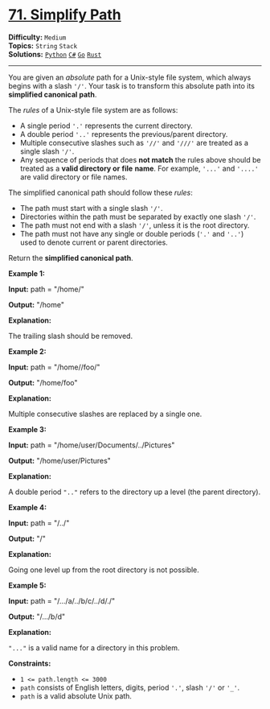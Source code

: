 # [71. Simplify Path](https://leetcode.com/problems/simplify-path/)

**Difficulty:** `Medium`  
**Topics:** `String` `Stack`  
**Solutions:** [`Python`](../../src/python/challenges/problems/simplify_path_test.py) [`C#`](../../src/csharp/challenges/Problems/SimplifyPath.cs) [`Go`](../../src/go/challenges/problems/simplify_path_test.go) [`Rust`](../../src/rust/challenges/src/problems/simplify_path_test.rs)  

---

You are given an *absolute* path for a Unix-style file system, which always begins with a slash `'/'`. Your task is to transform this absolute path into its **simplified canonical path**.

The *rules* of a Unix-style file system are as follows:

* A single period `'.'` represents the current directory.
* A double period `'..'` represents the previous/parent directory.
* Multiple consecutive slashes such as `'//'` and `'///'` are treated as a single slash `'/'`.
* Any sequence of periods that does **not match** the rules above should be treated as a **valid directory or** **file** **name**. For example, `'...'` and `'....'` are valid directory or file names.

The simplified canonical path should follow these *rules*:

* The path must start with a single slash `'/'`.
* Directories within the path must be separated by exactly one slash `'/'`.
* The path must not end with a slash `'/'`, unless it is the root directory.
* The path must not have any single or double periods (`'.'` and `'..'`) used to denote current or parent directories.

Return the **simplified canonical path**.

**Example 1:**

**Input:** path = "/home/"

**Output:** "/home"

**Explanation:**

The trailing slash should be removed.

**Example 2:**

**Input:** path = "/home//foo/"

**Output:** "/home/foo"

**Explanation:**

Multiple consecutive slashes are replaced by a single one.

**Example 3:**

**Input:** path = "/home/user/Documents/../Pictures"

**Output:** "/home/user/Pictures"

**Explanation:**

A double period `".."` refers to the directory up a level (the parent directory).

**Example 4:**

**Input:** path = "/../"

**Output:** "/"

**Explanation:**

Going one level up from the root directory is not possible.

**Example 5:**

**Input:** path = "/.../a/../b/c/../d/./"

**Output:** "/.../b/d"

**Explanation:**

`"..."` is a valid name for a directory in this problem.

**Constraints:**

* `1 <= path.length <= 3000`
* `path` consists of English letters, digits, period `'.'`, slash `'/'` or `'_'`.
* `path` is a valid absolute Unix path.